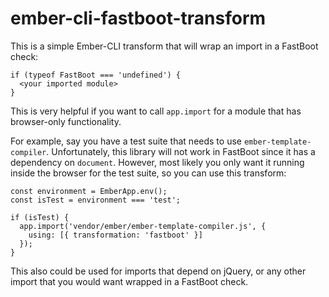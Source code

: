 # ember-cli-fastboot-transform

This is a simple Ember-CLI transform that will wrap an import in a FastBoot check:
```
if (typeof FastBoot === 'undefined') {
  <your imported module>
}
```

This is very helpful if you want to call `app.import` for a module that has browser-only functionality.

For example, say you have a test suite that needs to use `ember-template-compiler`.  Unfortunately, this library will not work in FastBoot since it has a dependency on `document`.  However, most likely you only want it running inside the browser for the test suite, so you can use this transform:

```
const environment = EmberApp.env();
const isTest = environment === 'test';

if (isTest) {
  app.import('vendor/ember/ember-template-compiler.js', {
    using: [{ transformation: 'fastboot' }]
  });
}
```

This also could be used for imports that depend on jQuery, or any other import that you would want wrapped in a FastBoot check.
